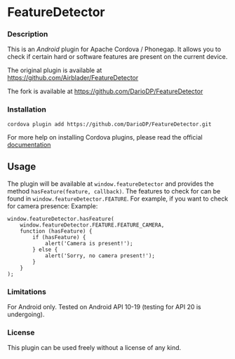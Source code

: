 # FeatureDetector #

### Description ###

This is an *Android* plugin for Apache Cordova / Phonegap. It allows you to check if certain hard or software features are present on the current device. 

The original plugin is available at https://github.com/Airblader/FeatureDetector

The fork is available at https://github.com/DarioDP/FeatureDetector


### Installation ###

``cordova plugin add https://github.com/DarioDP/FeatureDetector.git ``

For more help on installing Cordova plugins, please read the official [documentation](http://docs.phonegap.com/en/edge/guide_cli_index.md.html#The%20Command-Line%20Interface_add_plugin_features)

## Usage

The plugin will be available at `window.featureDetector` and provides the method `hasFeature(feature, callback)`. The features to check for can be found in `window.featureDetector.FEATURE`. For example, if you want to check for camera presence:
Example:
```
window.featureDetector.hasFeature(
    window.featureDetector.FEATURE.FEATURE_CAMERA,
    function (hasFeature) {
        if (hasFeature) {
            alert('Camera is present!');
        } else {
            alert('Sorry, no camera present!');
        }
    }
);
```

### Limitations ###
For Android only. Tested on Android API 10-19 (testing for API 20 is undergoing).


### License ###

This plugin can be used freely without a license of any kind.
